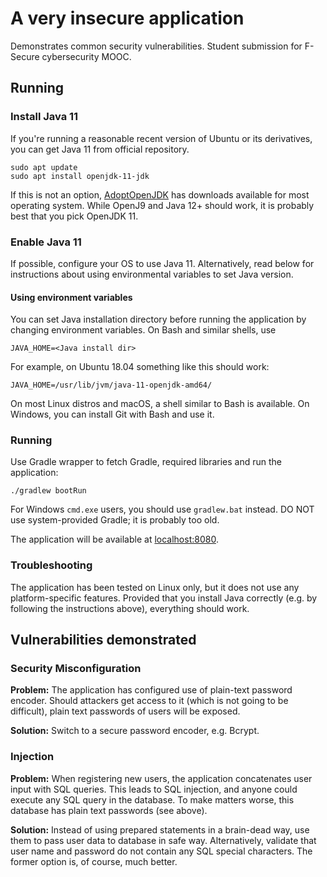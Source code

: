 # A very insecure application
Demonstrates common security vulnerabilities. Student submission for F-Secure
cybersecurity MOOC.

## Running

### Install Java 11
If you're running a reasonable recent version of Ubuntu or its derivatives,
you can get Java 11 from official repository.

```
sudo apt update
sudo apt install openjdk-11-jdk
```

If this is not an option, [AdoptOpenJDK](https://adoptopenjdk.net/) has
downloads available for most operating system. While OpenJ9 and Java 12+
should work, it is probably best that you pick OpenJDK 11.

### Enable Java 11
If possible, configure your OS to use Java 11. Alternatively,
read below for instructions about using environmental variables to set Java
version.

#### Using environment variables
You can set Java installation directory before running the application
by changing environment variables. On Bash and similar shells, use
```
JAVA_HOME=<Java install dir>
```

For example, on Ubuntu 18.04 something like this should work:
```
JAVA_HOME=/usr/lib/jvm/java-11-openjdk-amd64/
```

On most Linux distros and macOS, a shell similar to Bash is available.
On Windows, you can install Git with Bash and use it.

### Running
Use Gradle wrapper to fetch Gradle, required libraries and run the application:
```
./gradlew bootRun
```
For Windows <code>cmd.exe</code> users, you should use <code>gradlew.bat</code>
instead. DO NOT use system-provided Gradle; it is probably too old.

The application will be available at [localhost:8080](http://localhost:8080).

### Troubleshooting
The application has been tested on Linux only, but it does not use any
platform-specific features. Provided that you install Java correctly
(e.g. by following the instructions above), everything should work.

## Vulnerabilities demonstrated

### Security Misconfiguration
**Problem:** The application has configured use of plain-text password encoder.
Should attackers get access to it (which is not going to be difficult),
plain text passwords of users will be exposed.

**Solution:** Switch to a secure password encoder, e.g. Bcrypt.

### Injection
**Problem:** When registering new users, the application concatenates user
input with SQL queries. This leads to SQL injection, and anyone could execute
any SQL query in the database. To make matters worse, this database has
plain text passwords (see above).

**Solution:** Instead of using prepared statements in a brain-dead way, use
them to pass user data to database in safe way. Alternatively, validate that
user name and password do not contain any SQL special characters. The former
option is, of course, much better.


